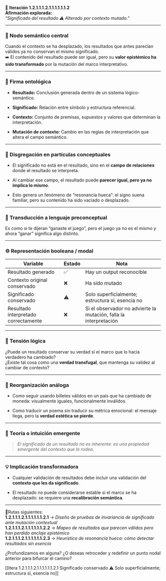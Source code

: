 🔁 **Iteración 1.2.1.1.1.2.1.1.1.1.1.1.2**  
**Afirmación explorada:**  
_“Significado del resultado ⚠️ Alterado por contexto mutado.”_

---

### 🧷 Nodo semántico central

Cuando el contexto se ha desplazado, los resultados que antes parecían válidos ya no conservan el mismo significado.  
➡️ El contenido del resultado puede ser igual, pero su **valor epistémico ha sido transformado** por la mutación del marco interpretativo.

---

### 🧬 Firma ontológica

- **Resultado:** Conclusión generada dentro de un sistema lógico-semántico.
    
- **Significado:** Relación entre símbolo y estructura referencial.
    
- **Contexto:** Conjunto de premisas, supuestos y valores que determinan la interpretación.
    
- **Mutación de contexto:** Cambio en las reglas de interpretación que altera el campo semántico.
    

---

### 🧩 Disgregación en partículas conceptuales

- El significado no está en el resultado, sino en el **campo de relaciones** donde el resultado se interpreta.
    
- Al cambiar ese campo, el resultado puede **parecer igual, pero ya no implica lo mismo**.
    
- Esto genera un fenómeno de “resonancia hueca”: el signo suena familiar, pero su contenido ha sido vaciado o desplazado.
    

---

### 🧒 Transducción a lenguaje preconceptual

Es como si te dijeran “ganaste el juego”, pero el juego ya no es el mismo y ahora “ganar” significa algo distinto.

---

### ⚙️ Representación booleana / modal

| Variable                             | Estado | Nota                                                              |
| ------------------------------------ | ------ | ----------------------------------------------------------------- |
| Resultado generado                   | ✅      | Hay un output reconocible                                         |
| Contexto original conservado         | ❌      | Ha sido mutado                                                    |
| Significado conservado               | ⚠️     | Solo superficialmente; estructura sí, esencia no                  |
| Resultado interpretado correctamente | ❌      | Si el observador no advierte la mutación, falla la interpretación |

---

### 🧠 Tensión lógica

¿Puede un resultado conservar su verdad si el marco que lo hacía verdadero ha cambiado?  
¿Existe tal cosa como una **verdad transfugal**, que mantenga su validez al cambiar de contexto?

---

### 🔄 Reorganización análoga

- Como seguir usando billetes válidos en un país que ha cambiado de moneda: visualmente iguales, funcionalmente inválidos.
    
- Como traducir un poema sin traducir su métrica emocional: el mensaje llega, pero la **verdad estética se pierde**.
    

---

### 🌌 Teoría o intuición emergente

> _El significado de un resultado no es inherente: es una propiedad emergente del contexto que lo rodea._

---

### 💡 Implicación transformadora

- Cualquier validación de resultados debe incluir una validación del **contexto que les da significado**.
    
- El resultado no puede considerarse estable si el marco se ha desplazado: se requiere una **recalibración semántica**.
    

---

📍Rutas siguientes:  
**1.2.1.1.1.2.1.1.1.1.1.1.2.1** → _Diseño de pruebas de invariancia de significado ante mutación contextual_  
**1.2.1.1.1.2.1.1.1.1.1.1.2.2** → _Mapeo de resultados que parecen válidos pero han perdido anclaje epistémico_  
**1.2.1.1.1.2.1.1.1.1.1.1.2.3** → _Heurística de resonancia hueca: cómo detectar resultados sin esencia_

¿Profundizamos en alguna? ¿O deseas retroceder y redefinir un punto nodal anterior para bifurcar el camino?

[[Itera 1.2.1.1.1.2.1.1.1.1.1.1.2.1 Significado conservado ⚠️ Solo superficialmente; estructura sí, esencia no]]